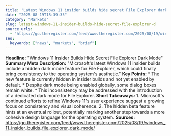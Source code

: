```yaml
---
title: 'Latest Windows 11 insider builds hide secret File Explorer dark mode'
date: "2025-08-19T18:39:35"
category: "Markets"
slug: latest-windows-11-insider-builds-hide-secret-file-explorer-d
source_urls:
  - "https://go.theregister.com/feed/www.theregister.com/2025/08/19/windows_11_insider_builds_file_explorer_dark_mode/"
seo:
  keywords: ["news", "markets", "brief"]
---
```

**Headline:** "Windows 11 Insider Builds Hide Secret File Explorer Dark Mode"  **Summary Meta Description:** "Microsoft's latest Windows 11 insider builds include a hidden dark mode feature for File Explorer, which could finally bring consistency to the operating system's aesthetic."  **Key Points:**  * The new feature is currently hidden in insider builds and not yet enabled by default. * Despite dark mode being enabled globally, some dialog boxes remain white. * This inconsistency may be addressed with the introduction of a dedicated dark mode for File Explorer.  **Short Takeaways:**  1. Microsoft's continued efforts to refine Windows 11's user experience suggest a growing focus on consistency and visual coherence. 2. The hidden beta feature hints at an eventual rollout, potentially marking another step towards a more cohesive design language for the operating system.  **Sources:** https://go.theregister.com/feed/www.theregister.com/2025/08/19/windows_11_insider_builds_file_explorer_dark_mode/ 
